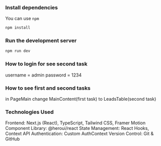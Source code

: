 
### Install dependencies

You can use  `npm`

```bash
npm install
```

### Run the development server

```bash
npm run dev
```

### How to login for see second task
username = admin 
password = 1234

### How to see first and second tasks

in PageMain change MainContent(first task) to LeadsTable(second task)

### Technologies Used

Frontend: Next.js (React), TypeScript, Tailwind CSS, Framer Motion
Component Library: @heroui/react
State Management: React Hooks, Context API
Authentication: Custom AuthContext
Version Control: Git & GitHub